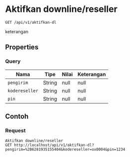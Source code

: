 # Aktifkan downline/reseller
```http
GET /api/v1/aktifkan-dl
```
keterangan
## Properties
### Query
Nama | Tipe | Nilai | Keterangan
--- | --- | --- | ---
<code>pengirim</code> | String | null | null
<code>kodereseller</code> | String | null | null
<code>pin</code> | String | null | null

## Contoh

### Request
```http
Aktifkan downline/reseller
GET http://localhost/api/v1/aktifkan-dl?pengirim=%2B6281935155404&kodereseller=ox0004&pin=1234
```
